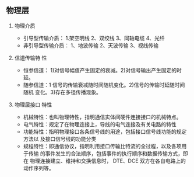 ## 物理层

1. 物理介质
   - 引导型传输介质： 1.架空明线 2、双绞线 3、同轴电缆 4、光纤
   - 非引导型传输介质： 1、地波传输 2、天波传输 3、视线传输

2. 信道传输特 性
   - 恒参信道： 1)对信号幅值产生固定的衰减。2)对信号输出产生固定的时延。
   - 随参信道：1 信号的传输衰减随时间随机变化。2)信号的传输时延随时间随机 变化。3)存在多径传播现象。

3. 物理层接口 特性
   - 机械特性：也叫物理特性，指明通信实体间硬件连接接口的机械特点。
   - 电气特性：规定了在物理连接上，导线的电气连接及有关电路的特性
   - 功能特性：指明物理接口各条信号线的用途，包括接口信号线功能的规定方法以 及接口信号线的功能分类
   - 规程特性：即通信协议，指明利用接口传输比特流的全过程，以及各项用于传输 的事件发生的合法顺序，包括事件的执行顺序和数据传输方式，即在 物理连接建立、维持和交换信息时， DTE、DCE 双方在各自电路上的 动作序列等。
